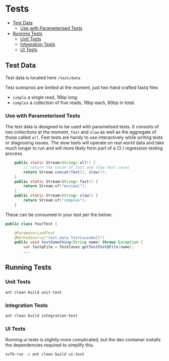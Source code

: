 # Tests
- [Test Data](#test-data)
  - [Use with Parameterised Tests](#use-with-parameterised-tests)
- [Running Tests](#running-tests)
  - [Unit Tests](#unit-tests)
  - [Integration Tests](#integration-tests)
  - [UI Tests](#ui-tests)

## Test Data

Test data is located here `/test/data`

Test scenarios are limited at the moment, just two hand crafted fastq files
- `simple` a single read, 16bp long.
- `complex` a collection of five reads, 16bp each, 80bp in total.

### Use with Parameterised Tests
The test data is designed to be used with parametised tests.
It consists of two collections at the moment, `fast` and `slow` as well as the aggregate of those called `all`. Fast tests are handy to use interactively while writing tests or diagnosing issues. The slow tests will operate on real world data and take much longer to run and will more likely form part of a CI / regression testing process.

```java
    public static Stream<String> all() {
        // return the union of fast and slow test cases
        return Stream.concat(fast(), slow());
    }
    public static Stream<String> fast() {
        return Stream.of("minimal");
    }
    public static Stream<String> slow() {
        return Stream.of("complex");
    }
```
These can be consumed in your test per the below:

```java
public class YourTest {

    @ParameterizedTest
    @MethodSource("test.data.TestCases#all")
    public void testSomething(String name) throws Exception {
        var fastqFile = TestCases.getTestFastQFile(name);
        ...
```

## Running Tests

### Unit Tests
```sh
ant clean build unit-test
```

### Integration Tests
```sh
ant clean build integration-test
```

### UI Tests

Running ui tests is slightly more complicated, but the dev container installs the dependencies required to simplify this.
```sh
xvfb-run -a ant clean build ui-test
```